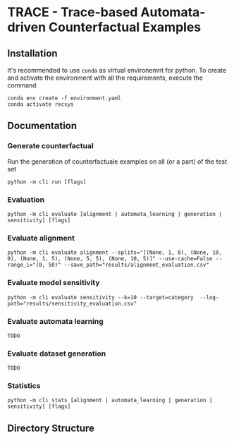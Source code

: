 # TRACE - Trace-based Automata-driven Counterfactual Examples

## Installation
It's recommended to use `conda` as virtual environemnt for python. To create and activate the environment with all the requirements, execute the command
``` 
conda env create -f environment.yaml
conda activate recsys
```

## Documentation

### Generate counterfactual
Run the generation of counterfactuale examples on all (or a part) of the test set

```
python -m cli run [flags]
```

### Evaluation

```
python -m cli evaluate [alignment | automata_learning | generation | sensitivity] [flags]
```

### Evaluate alignment
```
python -m cli evaluate alignment --splits="[(None, 1, 0), (None, 10, 0), (None, 1, 5), (None, 5, 5), (None, 10, 5)]" --use-cache=False --range_i="(0, 50)" --save_path="results/alignment_evaluation.csv"
```

### Evaluate model sensitivity

```
python -m cli evaluate sensitivity --k=10 --target=category  --log-path="results/sensitivity_evaluation.csv"
```

### Evaluate automata learning
```
TODO
```

### Evaluate dataset generation
```
TODO
```
             

### Statistics

```
python -m cli stats [alignment | automata_learning | generation | sensitivity] [flags]
```

## Directory Structure

